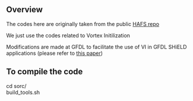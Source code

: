 ## Overview 

The codes here are originally taken from the public [HAFS repo](https://github.com/hafs-community/HAFS)  

We just use the codes related to Vortex Initilization  

Modifications are made at GFDL to facilitate the use of VI in GFDL SHiELD applications (please refer to [this paper](https://www.frontiersin.org/articles/10.3389/feart.2024.1396390/full))

## To compile the code  

cd sorc/  
build_tools.sh

